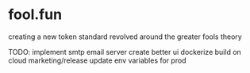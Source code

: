 # fool.fun
creating a new token standard revolved around the greater fools theory


TODO:
implement smtp email server
create better ui
dockerize
build on cloud
marketing/release
update env variables for prod
